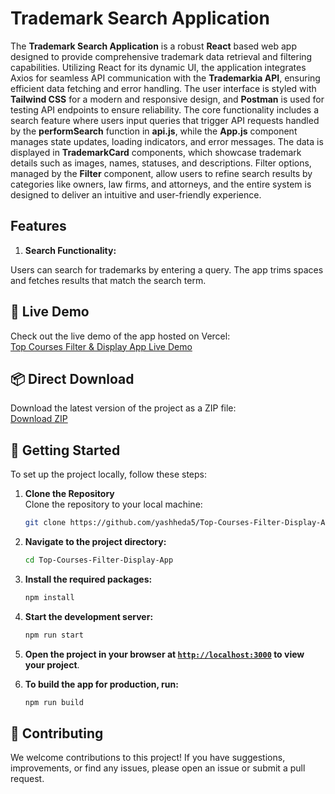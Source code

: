 # Trademark Search Application

The **Trademark Search Application** is a robust **React** based web app designed to provide comprehensive trademark data retrieval and filtering capabilities. Utilizing React for its dynamic UI, the application integrates Axios for seamless API communication with the **Trademarkia API**, ensuring efficient data fetching and error handling. The user interface is styled with **Tailwind CSS** for a modern and responsive design, and **Postman** is used for testing API endpoints to ensure reliability. The core functionality includes a search feature where users input queries that trigger API requests handled by the **performSearch** function in **api.js**, while the **App.js** component manages state updates, loading indicators, and error messages. The data is displayed in **TrademarkCard** components, which showcase trademark details such as images, names, statuses, and descriptions. Filter options, managed by the **Filter** component, allow users to refine search results by categories like owners, law firms, and attorneys, and the entire system is designed to deliver an intuitive and user-friendly experience.

## Features

1. **Search Functionality:** </br>

 Users can search for trademarks by entering a query. The app trims spaces and fetches results that match the search term.

## 🎯 Live Demo

Check out the live demo of the app hosted on Vercel:  
[Top Courses Filter & Display App Live Demo](https://top-courses-filter-display-app.vercel.app/)

## 📦 Direct Download

Download the latest version of the project as a ZIP file:  
[Download ZIP](https://github.com/yashheda5/Top-Courses-Filter-Display-App/archive/refs/heads/main.zip)

## 🚀 Getting Started

To set up the project locally, follow these steps:

1. **Clone the Repository**  
   Clone the repository to your local machine:
   ```sh
   git clone https://github.com/yashheda5/Top-Courses-Filter-Display-App.git
    ```

2. **Navigate to the project directory:**
    ```sh
    cd Top-Courses-Filter-Display-App
    ```

3. **Install the required packages:**
    ```sh
    npm install
    ```

4. **Start the development server:**
    ```sh
    npm run start
    ```

5. **Open the project in your browser at [`http://localhost:3000`](http://localhost:3000) to view your project**.

6. **To build the app for production, run:**
    ```sh
    npm run build
    ```

## 🤝 Contributing

We welcome contributions to this project! If you have suggestions, improvements, or find any issues, please open an issue or submit a pull request.
